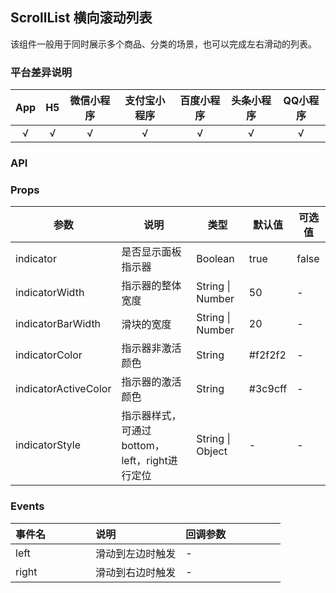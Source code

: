 ## ScrollList 横向滚动列表 <to-api/>

<demo-model url="/pages/componentsC/scrollList/scrollList"></demo-model>

该组件一般用于同时展示多个商品、分类的场景，也可以完成左右滑动的列表。

### 平台差异说明

|App|H5|微信小程序|支付宝小程序|百度小程序|头条小程序|QQ小程序|
|:-:|:-:|:-:|:-:|:-:|:-:|:-:|
|√|√|√|√|√|√|√|


### API

### Props

| 参数          | 说明            | 类型            | 默认值             |  可选值   |
|------------- |---------------- |---------------|------------------ |-------- |
| indicator         | 是否显示面板指示器 | Boolean | true | false |
| indicatorWidth    | 指示器的整体宽度 | String \| Number  | 50 | - |
| indicatorBarWidth | 滑块的宽度 | String \| Number  | 20 | - |
| indicatorColor    | 指示器非激活颜色 | String  | #f2f2f2 | - |
| indicatorActiveColor | 指示器的激活颜色 | String  | #3c9cff | - |
| indicatorStyle    | 指示器样式，可通过bottom，left，right进行定位 | String \| Object | - | - |

### Events

| 事件名 | 说明 | 回调参数 |
| :- | :- | :- |
| left  | 滑动到左边时触发 | - |
| right | 滑动到右边时触发 | - |


<style scoped>
h3[id=events] + table thead tr th:nth-child(2){
	width: 33.3%;
}

h3[id=methods] + p + table thead tr th:nth-child(2){
	width: 70%;
}
</style>
